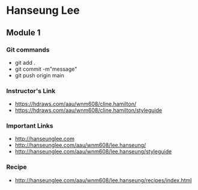 # Hanseung Lee

## Module 1

### Git commands

- git add .
- git commit -m"message"
- git push origin main

### Instructor's Link
- https://hdraws.com/aau/wnm608/cline.hamilton/
- https://hdraws.com/aau/wnm608/cline.hamilton/styleguide

### Important Links
- http://hanseunglee.com
- http://hanseunglee.com/aau/wnm608/lee.hanseung/
- http://hanseunglee.com/aau/wnm608/lee.hanseung/styleguide

### Recipe
- http://hanseunglee.com/aau/wnm608/lee.hanseung/recipes/index.html

